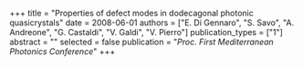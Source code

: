 +++
title = "Properties of defect modes in dodecagonal photonic quasicrystals"
date = 2008-06-01
authors = ["E. Di Gennaro", "S. Savo", "A. Andreone", "G. Castaldi", "V. Galdi", "V. Pierro"]
publication_types = ["1"]
abstract = ""
selected = false
publication = "*Proc. First Mediterranean Photonics Conference*"
+++

